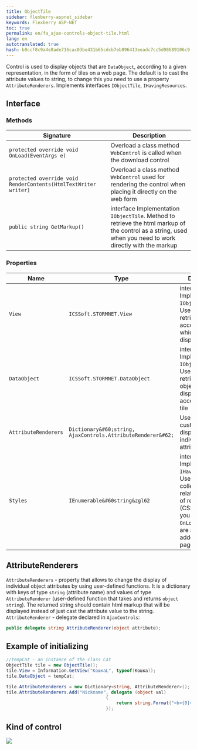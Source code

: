 ```yaml
--- 
title: ObjectTile 
sidebar: flexberry-aspnet_sidebar 
keywords: Flexberry ASP-NET 
toc: true 
permalink: en/fa_ajax-controls-object-tile.html 
lang: en 
autotranslated: true 
hash: b9ccf8c9a4e8ade716cac03be431b65cdcb7eb896413eeadc7cc5d98689106c9 
--- 
```


Control is used to display objects that are `DataObject`, according to a given representation, in the form of tiles on a web page. The default is to cast the attribute values to string, to change this you need to use a property `AttributeRenderers`. Implements interfaces `IObjectTile`, `IHavingResources`. 

## Interface 

### Methods 

| Signature | Description| 
|----------------|--------------------| 
| `protected override void OnLoad(EventArgs e)` | Overload a class method `WebControl` is called when the download control| 
| `protected override void RenderContents(HtmlTextWriter writer)` | Overload a class method `WebControl` used for rendering the control when placing it directly on the web form| 
| `public string GetMarkup()` | interface Implementation `IObjectTile`. Method to retrieve the html markup of the control as a string, used when you need to work directly with the markup| 

### Properties 

| Name | Type | Description| 
|---------------|-------------------|----------------------------| 
| `View` | `ICSSoft.STORMNET.View` | interface Implementation `IObjectTile`. Used to set or retrieve the view according to which objects are displayed| 
| `DataObject` | `ICSSoft.STORMNET.DataObject` | interface Implementation `IObjectTile`. Used to set or retrieve a data object that is displayed according to the tile| 
| `AttributeRenderers` | `Dictionary&#60;string, AjaxControls.AttributeRenderer&#62;` | Used to customize the display of individual attributes| 
| `Styles` | `IEnumerable&#60string&zgl62` | interface Implementation `IHavingResources`. Use to retrieve collections related to control of resources (CSS). But when you call a method `OnLoad` resources are automatically added to the page| 

## AttributeRenderers 

`AttributeRenderers` - property that allows to change the display of individual object attributes by using user-defined functions. It is a dictionary with keys of type `string` (attribute name) and values of type `AttributeRenderer` (user-defined function that takes and returns `object` `string`). The returned string should contain html markup that will be displayed instead of just cast the attribute value to the string. `AttributeRenderer` - delegate declared in `AjaxControls`: 

```csharp
public delegate string AttributeRenderer(object attribute);
``` 

## Example of initializing 

```csharp
//tempCat - an instance of the class Cat 
ObjectTile tile = new ObjectTile();
tile.View = Information.GetView("КошкаL", typeof(Кошка));
tile.DataObject = tempCat;

tile.AttributeRenderers = new Dictionary<string, AttributeRenderer>();
tile.AttributeRenderers.Add("Nickname", delegate (object val)
                                      {
                                          return string.Format("<b>{0}</b>", val);
                                      });
``` 

## Kind of control 

![](/images/pages/products/flexberry-aspnet/controls/object-tile.png) 



